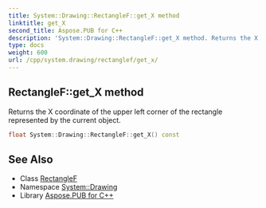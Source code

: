 ```yaml
---
title: System::Drawing::RectangleF::get_X method
linktitle: get_X
second_title: Aspose.PUB for C++
description: 'System::Drawing::RectangleF::get_X method. Returns the X coordinate of the upper left corner of the rectangle represented by the current object in C++.'
type: docs
weight: 600
url: /cpp/system.drawing/rectanglef/get_x/
---
```

## RectangleF::get_X method


Returns the X coordinate of the upper left corner of the rectangle represented by the current object.

```cpp
float System::Drawing::RectangleF::get_X() const
```

## See Also

* Class [RectangleF](../)
* Namespace [System::Drawing](../../)
* Library [Aspose.PUB for C++](../../../)
